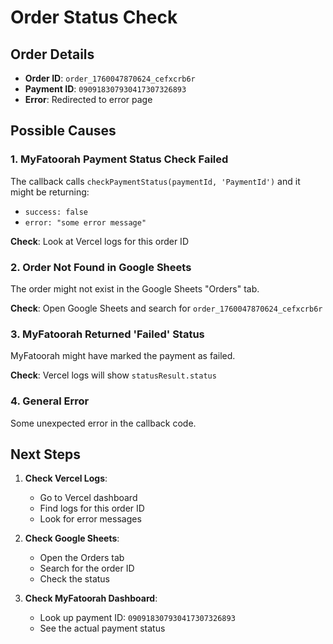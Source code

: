 # Order Status Check

## Order Details
- **Order ID**: `order_1760047870624_cefxcrb6r`
- **Payment ID**: `090918307930417307326893`
- **Error**: Redirected to error page

## Possible Causes

### 1. MyFatoorah Payment Status Check Failed
The callback calls `checkPaymentStatus(paymentId, 'PaymentId')` and it might be returning:
- `success: false`
- `error: "some error message"`

**Check**: Look at Vercel logs for this order ID

### 2. Order Not Found in Google Sheets
The order might not exist in the Google Sheets "Orders" tab.

**Check**: Open Google Sheets and search for `order_1760047870624_cefxcrb6r`

### 3. MyFatoorah Returned 'Failed' Status
MyFatoorah might have marked the payment as failed.

**Check**: Vercel logs will show `statusResult.status`

### 4. General Error
Some unexpected error in the callback code.

## Next Steps

1. **Check Vercel Logs**:
   - Go to Vercel dashboard
   - Find logs for this order ID
   - Look for error messages

2. **Check Google Sheets**:
   - Open the Orders tab
   - Search for the order ID
   - Check the status

3. **Check MyFatoorah Dashboard**:
   - Look up payment ID: `090918307930417307326893`
   - See the actual payment status

